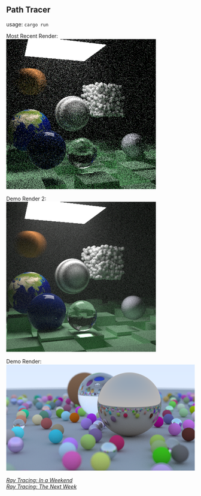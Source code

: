 ## Path Tracer

usage: `cargo run`

Most Recent Render: <br>
![PNG Image](image3.png "Recent Render")

Demo Render 2: <br>
![PNG Image](demo_image_4.png)

Demo Render: <br>
![PNG Image](demo_image.png)



[_Ray Tracing: In a Weekend_](https://raytracing.github.io/books/RayTracingInOneWeekend.html#outputanimage) \
[_Ray Tracing: The Next Week_](https://raytracing.github.io/books/RayTracingTheNextWeek.html)

